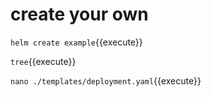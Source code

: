 # create your own

`helm create example`{{execute}}

`tree`{{execute}}

`nano ./templates/deployment.yaml`{{execute}}